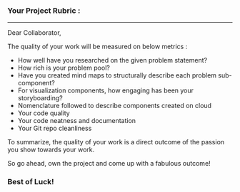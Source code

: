 ### Your Project Rubric : 
-------------------------------------
Dear Collaborator,

The quality of your work will be measured on below metrics : 
* How well have you researched on the given problem statement?
* How rich is your problem pool?
* Have you created mind maps to structurally describe each problem sub-component?
* For visualization components, how engaging has been your storyboarding?
* Nomenclature followed to describe components created on cloud
* Your code quality
* Your code neatness and documentation
* Your Git repo cleanliness

To summarize, the quality of your work is a direct outcome of the passion you show towards your work.

So go ahead, own the project and come up with a fabulous outcome!

### Best of Luck!
